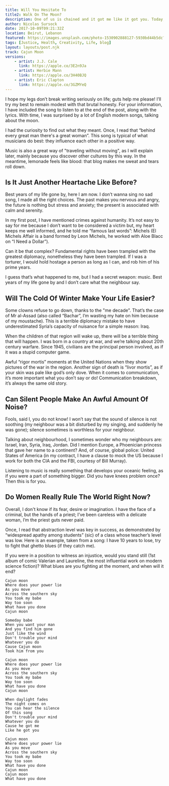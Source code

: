 ```yaml
---
title: Will You Hesitate To
title2: Walk On The Moon?
description: One of us is chained and it got me like it got you. Today, I'm exercising my freedom of speech by starting a blog inspired by music (I know 10k+ songs)!
author: Nicolas Sursock
date: 2017-10-09T09:21:32Z
location: Beirut, Lebanon
featured: https://images.unsplash.com/photo-1530902888127-5930bd44b5dc?ixlib=rb-1.2.1&ixid=MnwxMjA3fDB8MHxwaG90by1wYWdlfHx8fGVufDB8fHx8&auto=format&fit=crop
tags: [Justice, Health, Creativity, Life, blog]
layout: layouts/post.njk
track: Cajun Moon
versions:
    - artist: J.J. Cale
      link: https://apple.co/3E2n9Ja
    - artist: Herbie Mann
      link: https://apple.co/3H40BJQ
    - artist: Eric Clapton
      link: https://apple.co/3GZMYeQ
---
```


I hope my legs don’t break writing seriously on life; guts help me please! I’ll try my best to remain modest with that brutal honesty. For your information, I have included the song to listen to at the end of the post, along with the lyrics. With time, I was surprised by a lot of English modern songs, talking about the moon.

I had the curiosity to find out what they meant. Once, I read that “behind every great man there's a great woman”. This song is typical of what musicians do best: they influence each other in a positive way.

Music is also a great way of "traveling without moving", as I will explain later, mainly because you discover other cultures by this way. In the meantime, lemonade feels like blood: that blog makes me sweat and tears roll down.

## Is It Just Another Heartache Like Before?

Best years of my life gone by, here I am now. I don’t wanna sing no sad song, I made all the right choices. The past makes you nervous and angry, the future is nothing but stress and anxiety; the present is associated with calm and serenity.

In my first post, I have mentioned crimes against humanity. It’s not easy to say for me because I don’t want to be considered a victim but, my heart keeps me well informed, and he told me “famous last words”: Michels (El Michels Affair is a band formed by Leon Michels, he worked with Aloe Blacc on “I Need a Dollar”).

Can it be that complex? Fundamental rights have been trampled with the greatest diplomacy, nonetheless they have been trampled. If I was a torturer, I would hold hostage a person as long as I can, and rob him of his prime years.

I guess that’s what happened to me, but I had a secret weapon: music. Best years of my life gone by and I don’t care what the neighbour say.

## Will The Cold Of Winter Make Your Life Easier?

Some clowns refuse to go down, thanks to the "me decade". That’s the case of Mr al-Assad (also called “Bachar”, I’m wasting my hate on him because of my moustache). This is a terrible diplomacy mistake to have underestimated Syria’s capacity of nuisance for a simple reason: Iraq.

When the children of that region will wake up, there will be a terrible thing that will happen. I was born in a country at war, and we’re talking about 20th century warfare. Since 1945, civilians are the principal person involved, as if it was a stupid computer game.

Awful “rigor mortis” moments at the United Nations when they show pictures of the war in the region. Another sign of death is “livor mortis”, as if your skin was pale like god’s only dove. When it comes to communication, it’s more important what you don’t say or do! Communication breakdown, it’s always the same old story.

## Can Silent People Make An Awful Amount Of Noise?

Fools, said I, you do not know! I won’t say that the sound of silence is not soothing (my neighbour was a bit disturbed by my singing, and suddenly he was gone); silence sometimes is worthless for your neighbour.

Talking about neighbourhood, I sometimes wonder who my neighbours are: Israel, Iran, Syria, Iraq, Jordan. Did I mention Europe, a Phoenician princess that gave her name to a continent? And, of course, global police: United States of America (in my contract, I have a clause to mock the US because I work for both the CIA and the FBI, courtesy of Bill Murray).

Listening to music is really something that develops your oceanic feeling, as if you were a part of something bigger. Did you have knees problem once? Then this is for you.

## Do Women Really Rule The World Right Now?

Overall, I don't know if its fear, desire or imagination. I have the face of a criminal, but the hands of a priest; I’ve been careless with a delicate woman, I’m the priest guts never paid.

Once, I read that abstraction level was key in success, as demonstrated by “widespread apathy among students” (sic) of a class whose teacher’s level was low. Here is an example, taken from a song: I have 10 years to lose, try to fight that ghetto blues (if they catch me).

If you were in a position to witness an injustice, would you stand still (1st album of comic Valerian and Laureline, the most influential work on modern science fiction)? What blues are you fighting at the moment, and when will it end?

```
Cajun moon
Where does your power lie
As you move
Across the southern sky
You took my babe
Way too soon
What have you done
Cajun moon

Someday babe
When you want your man
And you find him gone
Just like the wind
Don't trouble your mind
Whatever you do
Cause Cajun moon
Took him from you

Cajun moon
Where does your power lie
As you move
Across the southern sky
You took my babe
Way too soon
What have you done
Cajun moon

When daylight fades
The night comes on
You can hear the silence
Of this song
Don't trouble your mind
Whatever you do
Cause he got me
Like he got you

Cajun moon
Where does your power lie
As you move
Across the southern sky
You took my babe
Way too soon
What have you done
Cajun moon
Cajun moon
What have you done
```
